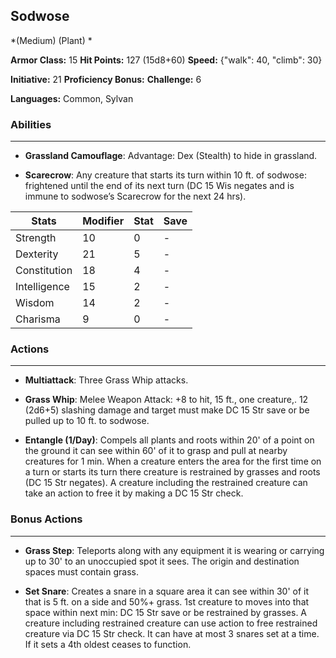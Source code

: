 ## Sodwose
*(Medium) (Plant) *

**Armor Class:** 15
**Hit Points:** 127 (15d8+60)
**Speed:** {"walk": 40, "climb": 30}

**Initiative:** 21
**Proficiency Bonus:**
**Challenge:** 6

**Languages:** Common, Sylvan

### Abilities
 --- 
- **Grassland Camouflage**: Advantage: Dex (Stealth) to hide in grassland.

- **Scarecrow**: Any creature that starts its turn within 10 ft. of sodwose: frightened until the end of its next turn (DC 15 Wis negates and is immune to sodwose’s Scarecrow for the next 24 hrs).



| Stats | Modifier | Stat | Save
| ---- | ---- | ---- | ---- |
| Strength | 10 | 0 | - |
| Dexterity | 21 | 5 | - |
| Constitution | 18 | 4 | - |
| Intelligence | 15 | 2 | - |
| Wisdom | 14 | 2 | - |
| Charisma | 9 | 0 | - |

### Actions
 --- 
- **Multiattack**: Three Grass Whip attacks.

- **Grass Whip**: Melee Weapon Attack: +8 to hit, 15 ft., one creature,. 12 (2d6+5) slashing damage and target must make DC 15 Str save or be pulled up to 10 ft. to sodwose.

- **Entangle (1/Day)**: Compels all plants and roots within 20' of a point on the ground it can see within 60' of it to grasp and pull at nearby creatures for 1 min. When a creature enters the area for the first time on a turn or starts its turn there creature is restrained by grasses and roots (DC 15 Str negates). A creature including the restrained creature can take an action to free it by making a DC 15 Str check.

### Bonus Actions
 --- 
- **Grass Step**: Teleports along with any equipment it is wearing or carrying up to 30' to an unoccupied spot it sees. The origin and destination spaces must contain grass.

- **Set Snare**: Creates a snare in a square area it can see within 30' of it that is 5 ft. on a side and 50%+ grass. 1st creature to moves into that space within next min: DC 15 Str save or be restrained by grasses. A creature including restrained creature can use action to free restrained creature via DC 15 Str check. It can have at most 3 snares set at a time. If it sets a 4th oldest ceases to function.

